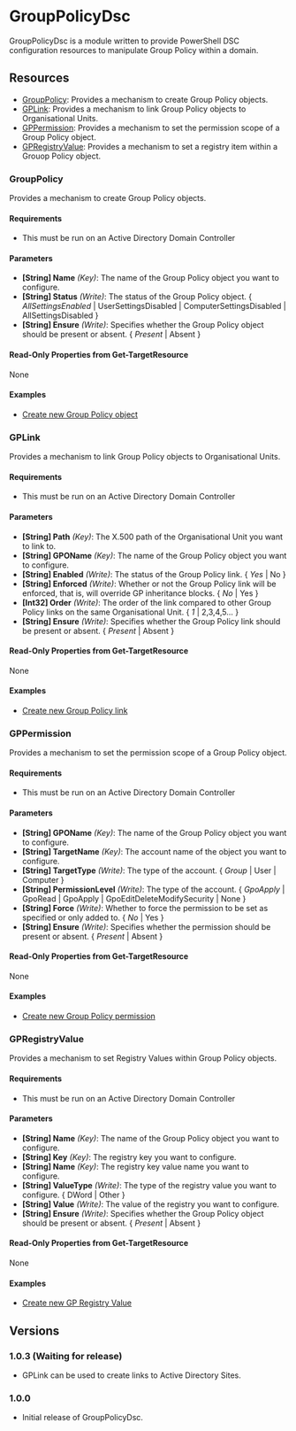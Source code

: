 # GroupPolicyDsc

GroupPolicyDsc is a module written to provide PowerShell DSC configuration resources to manipulate Group Policy within a domain.

## Resources

* [GroupPolicy](#grouppolicy): Provides a mechanism to create Group Policy objects.
* [GPLink](#gplink): Provides a mechanism to link Group Policy objects to Organisational Units.
* [GPPermission](#gppermission): Provides a mechanism to set the permission scope of a Group Policy object.
* [GPRegistryValue](#gpregistryvalue): Provides a mechanism to set a registry item within a Grouop Policy object.

### GroupPolicy

Provides a mechanism to create Group Policy objects.

#### Requirements

* This must be run on an Active Directory Domain Controller

#### Parameters

* **[String] Name** _(Key)_: The name of the Group Policy object you want to configure.
* **[String] Status** _(Write)_: The status of the Group Policy object. { *AllSettingsEnabled* | UserSettingsDisabled | ComputerSettingsDisabled | AllSettingsDisabled }
* **[String] Ensure** _(Write)_: Specifies whether the Group Policy object should be present or absent. { *Present* | Absent }

#### Read-Only Properties from Get-TargetResource

None

#### Examples

* [Create new Group Policy object](https://github.com/citadelgroup/GroupPolicyDsc/blob/master/Examples/Sample_CreateNewGroupPolicy.ps1)

### GPLink

Provides a mechanism to link Group Policy objects to Organisational Units.

#### Requirements

* This must be run on an Active Directory Domain Controller

#### Parameters

* **[String] Path** _(Key)_: The X.500 path of the Organisational Unit you want to link to.
* **[String] GPOName** _(Key)_: The name of the Group Policy object you want to configure.
* **[String] Enabled** _(Write)_: The status of the Group Policy link. { *Yes* | No }
* **[String] Enforced** _(Write)_: Whether or not the Group Policy link will be enforced, that is, will override GP inheritance blocks. { *No* | Yes }
* **[Int32] Order** _(Write)_: The order of the link compared to other Group Policy links on the same Organisational Unit. { *1* | 2,3,4,5... }
* **[String] Ensure** _(Write)_: Specifies whether the Group Policy link should be present or absent. { *Present* | Absent }

#### Read-Only Properties from Get-TargetResource

None

#### Examples

* [Create new Group Policy link](https://github.com/citadelgroup/GroupPolicyDsc/blob/master/Examples/Sample_CreateNewGPLink.ps1)

### GPPermission

Provides a mechanism to set the permission scope of a Group Policy object.

#### Requirements

* This must be run on an Active Directory Domain Controller

#### Parameters

* **[String] GPOName** _(Key)_: The name of the Group Policy object you want to configure.
* **[String] TargetName** _(Key)_: The account name of the object you want to configure.
* **[String] TargetType** _(Write)_: The type of the account. { *Group* | User | Computer }
* **[String] PermissionLevel** _(Write)_: The type of the account. { *GpoApply* | GpoRead | GpoApply | GpoEditDeleteModifySecurity | None }
* **[String] Force** _(Write)_: Whether to force the permission to be set as specified or only added to. { *No* | Yes }
* **[String] Ensure** _(Write)_: Specifies whether the permission should be present or absent. { *Present* | Absent }

#### Read-Only Properties from Get-TargetResource

None

#### Examples

* [Create new Group Policy permission](https://github.com/citadelgroup/GroupPolicyDsc/blob/master/Examples/Sample_CreateNewGPPermission.ps1)

### GPRegistryValue

Provides a mechanism to set Registry Values within Group Policy objects.

#### Requirements

* This must be run on an Active Directory Domain Controller

#### Parameters

* **[String] Name** _(Key)_: The name of the Group Policy object you want to configure.
* **[String] Key** _(Key)_: The registry key you want to configure.
* **[String] Name** _(Key)_: The registry key value name you want to configure.
* **[String] ValueType** _(Write)_: The type of the registry value you want to configure. { DWord | Other }
* **[String] Value** _(Write)_: The value of the registry you want to configure.
* **[String] Ensure** _(Write)_: Specifies whether the Group Policy object should be present or absent. { *Present* | Absent }

#### Read-Only Properties from Get-TargetResource

None

#### Examples

* [Create new GP Registry Value](https://github.com/citadelgroup/GroupPolicyDsc/blob/master/Examples/Sample_CreateNewGPRegistryValue.ps1)

## Versions

### 1.0.3 (Waiting for release)

* GPLink can be used to create links to Active Directory Sites.

### 1.0.0

* Initial release of GroupPolicyDsc.
